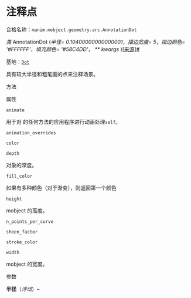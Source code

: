 # 注释点

合格名称：`manim.mobject.geometry.arc.AnnotationDot`

_类_ AnnotationDot (_半径= 0.10400000000000001_，_描边宽度= 5_，_描边颜色= '#FFFFFF'_，_填充颜色= '#58C4DD'_， _\*\* kwargs_ )[\[来源\]](../_modules/manim/mobject/geometry/arc.html#AnnotationDot)[#](#manim.mobject.geometry.arc.AnnotationDot "此定义的固定链接")

基地：[`Dot`](manim.mobject.geometry.arc.Dot.html#manim.mobject.geometry.arc.Dot "manim.mobject.geometry.arc.Dot")

具有较大半径和粗笔画的点来注释场景。

方法

属性

`animate`

用于对 的任何方法的应用程序进行动画处理`self`。

`animation_overrides`

`color`

`depth`

对象的深度。

`fill_color`

如果有多种颜色（对于渐变），则返回第一个颜色

`height`

mobject 的高度。

`n_points_per_curve`

`sheen_factor`

`stroke_color`

`width`

mobject 的宽度。

参数

**半径**（_浮动_）–
